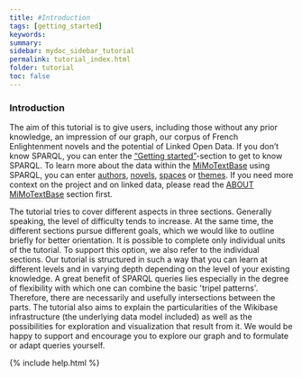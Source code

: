 ```yaml
---
title: #Introduction
tags: [getting_started]
keywords:
summary:
sidebar: mydoc_sidebar_tutorial
permalink: tutorial_index.html
folder: tutorial
toc: false
---
```


### **Introduction**

The aim of this tutorial is to give users, including those without any prior knowledge, an impression of our graph, our corpus of French Enlightenment novels and the potential of Linked Open Data. If you don’t know SPARQL, you can enter the [“Getting started”](https://mimotext.github.io/MiMoTextBase_Tutorial/getting_started.html)-section to get to know SPARQL. To learn more about the data within the [MiMoTextBase](http://data.mimotext.uni-trier.de/wiki/Main_Page) using SPARQL, you can enter [authors](https://mimotext.github.io/MiMoTextBase_Tutorial/authors.html), [novels](https://mimotext.github.io/MiMoTextBase_Tutorial/novels.html), [spaces](https://mimotext.github.io/MiMoTextBase_Tutorial/spaces.html) or [themes](https://mimotext.github.io/MiMoTextBase_Tutorial/themes.html). If you need more context on the project and on linked data, please read the [ABOUT MiMoTextBase](https://mimotext.github.io/MiMoTextBase_Tutorial/aboutMiMoTextBase.html) section first. 

The tutorial tries to cover different aspects in three sections. Generally speaking, the level of difficulty tends to increase. At the same time, the different sections pursue different goals, which we would like to outline briefly for better orientation.
It is possible to complete only individual units of the tutorial. To support this option, we also refer to the individual sections. Our tutorial is structured in such a way that you can learn at different levels and in varying depth depending on the level of your existing knowledge. 
A great benefit of SPARQL queries lies especially in the degree of flexibility with which one can combine the basic 'tripel patterns'. Therefore, there are necessarily and usefully intersections between the parts.
The tutorial also aims to explain the particularities of the Wikibase infrastructure (the underlying data model included) as well as the possibilities for exploration and visualization that result from it. We would be happy to support and encourage you to explore our graph and to formulate or adapt queries yourself.




{% include help.html %} 
